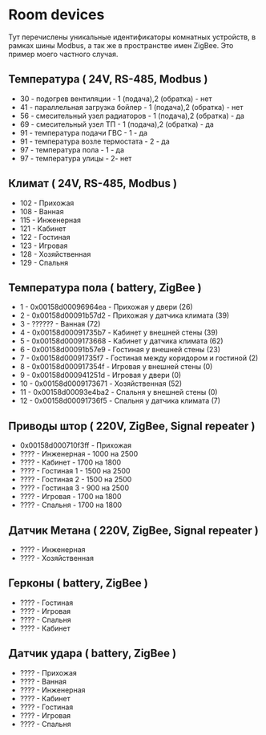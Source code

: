 # Room devices

Тут перечислены уникальные идентификаторы комнатных устройств, в рамках шины Modbus, а так же в пространстве имен ZigBee.
Это пример моего частного случая.

## Температура ( 24V, RS-485, Modbus )

- 30 - подогрев вентиляции - 1 (подача),2 (обратка) - нет
- 41 - параллельная загрузка бойлер - 1 (подача),2 (обратка) - нет
- 56 - смесительный узел радиаторов - 1 (подача),2 (обратка) - да
- 69 - смесительный узел ТП - 1 (подача),2 (обратка) - да
- 91 - температура подачи ГВС - 1 - да
- 91 - температура возле термостата - 2 - да
- 97 - температура пола - 1 - да
- 97 - температура улицы - 2- нет

## Климат ( 24V, RS-485, Modbus )

- 102 - Прихожая
- 108 - Ванная
- 115 - Инженерная
- 121 - Кабинет
- 122 - Гостиная
- 123 - Игровая
- 128 - Хозяйственная
- 129 - Спальня

## Температура пола ( battery, ZigBee )

- 1 - 0x00158d00096964ea - Прихожая у двери (26)
- 2 - 0x00158d00091b57d2 - Прихожая у датчика климата (39)
- 3 - ?????? - Ванная (72)
- 4 - 0x00158d00091735b7 - Кабинет у внешней стены (39)
- 5 - 0x00158d0009173668 - Кабинет у датчика климата (62)
- 6 - 0x00158d00091b57e9 - Гостиная у внешней стены (23)
- 7 - 0x00158d00091735f7 - Гостиная между коридором и гостиной (2)
- 8 - 0x00158d000917354f - Игровая у внешней стены (0)
- 9 - 0x00158d000941251d - Игровая у двери (0)
- 10 - 0x00158d0009173671 - Хозяйственная (52)
- 11 - 0x00158d00093e4ba2 - Спальня у внешней стены (0)
- 12 - 0x00158d00091736f5 - Спальня у датчика климата (7)

## Приводы штор ( 220V, ZigBee, Signal repeater )

- 0x00158d000710f3ff - Прихожая
- ???? - Инженерная - 1000 на 2500
- ???? - Кабинет - 1700 на 1800
- ???? - Гостиная 1 - 1500 на 2500
- ???? - Гостиная 2 - 1500 на 2500
- ???? - Гостиная 3 - 900 на 2500
- ???? - Игровая - 1700 на 1800
- ???? - Спальня - 1700 на 1800

## Датчик Метана ( 220V, ZigBee, Signal repeater )

- ???? - Инженерная
- ???? - Хозяйственная

## Герконы ( battery, ZigBee )

- ???? - Гостиная
- ???? - Игровая
- ???? - Спальня
- ???? - Кабинет

## Датчик удара ( battery, ZigBee )

- ???? - Прихожая
- ???? - Ванная
- ???? - Инженерная
- ???? - Кабинет
- ???? - Гостиная
- ???? - Игровая
- ???? - Спальня
